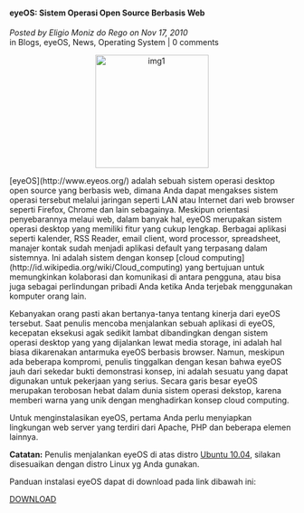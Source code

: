 #### eyeOS: Sistem Operasi Open Source Berbasis Web
_Posted by Eligio Moniz do Rego on Nov 17, 2010_
<br>
in Blogs, eyeOS, News, Operating System | 0 comments	

<p align="center">
	<img src="./posts/2010-11-17-eyeos-sistem-operasi-open-source-berbasis-web/eyeos-logo.jpg" height="200px" alt="img1">
</p> 
[eyeOS](http://www.eyeos.org/) adalah sebuah sistem operasi desktop open source yang berbasis web, dimana Anda dapat mengakses sistem operasi tersebut melalui jaringan seperti LAN atau Internet dari web browser seperti Firefox, Chrome dan lain sebagainya. Meskipun orientasi penyebarannya melaui web, dalam banyak hal, eyeOS merupakan sistem operasi desktop yang memiliki fitur yang cukup lengkap. Berbagai aplikasi seperti kalender, RSS Reader, email client, word processor, spreadsheet, manajer kontak sudah menjadi aplikasi default yang terpasang dalam sistemnya. Ini adalah sistem dengan konsep [cloud computing](http://id.wikipedia.org/wiki/Cloud_computing) yang bertujuan untuk memungkinkan kolaborasi dan komunikasi di antara pengguna, atau bisa juga sebagai perlindungan pribadi Anda ketika Anda terjebak menggunakan komputer orang lain.

Kebanyakan orang pasti akan bertanya-tanya tentang kinerja dari eyeOS tersebut. Saat penulis mencoba menjalankan sebuah aplikasi di eyeOS, kecepatan eksekusi agak sedikit lambat dibandingkan dengan sistem operasi desktop yang yang dijalankan lewat media storage, ini adalah hal biasa dikarenakan antarmuka eyeOS berbasis browser. Namun, meskipun ada beberapa kompromi, penulis tinggalkan dengan kesan bahwa eyeOS jauh dari sekedar bukti demonstrasi konsep, ini adalah sesuatu yang dapat digunakan untuk pekerjaan yang serius. Secara garis besar eyeOS merupakan terobosan hebat dalam dunia sistem operasi dekstop, karena memberi warna yang unik dengan menghadirkan konsep cloud computing.

Untuk menginstalasikan eyeOS, pertama Anda perlu menyiapkan lingkungan web server yang terdiri dari Apache, PHP dan beberapa elemen lainnya.

**Catatan:**
Penulis menjalankan eyeOS di atas distro [Ubuntu 10.04](http://www.ubuntu.com/), silakan disesuaikan dengan distro Linux yg Anda gunakan.

Panduan instalasi eyeOS dapat di download pada link dibawah ini:

[DOWNLOAD](http://www.ziddu.com/download/12221117/eyeOS.pdf.html)
